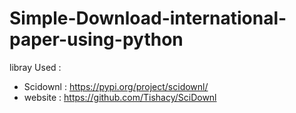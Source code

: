 # Simple-Download-international-paper-using-python

libray  Used : 
- Scidownl : https://pypi.org/project/scidownl/
- website : https://github.com/Tishacy/SciDownl
